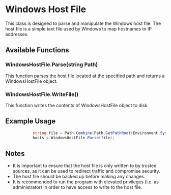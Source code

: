 # Windows Host File

This class is designed to parse and manipulate the Windows host file. The host file is a simple text file used by Windows to map hostnames to IP addresses. 

## Available Functions

### WindowsHostFile.Parse(string Path)

This function parses the host file located at the specified path and returns a WindowsHostFile object.

### WindowsHostFile.WriteFile()

This function writes the contents of WindowsHostFile object to disk. 

## Example Usage


```csharp
            string file = Path.Combine(Path.GetPathRoot(Environment.SystemDirectory), "Windows\\System32\\Drivers\\Etc\\hosts");
            hosts = WindowsHostFile.Parse(file); 
```

## Notes

- It is important to ensure that the host file is only written to by trusted sources, as it can be used to redirect traffic and compromise security. 
- The host file should be backed up before making any changes. 
- It is recommended to run the program with elevated privileges (i.e. as administrator) in order to have access to write to the host file.
